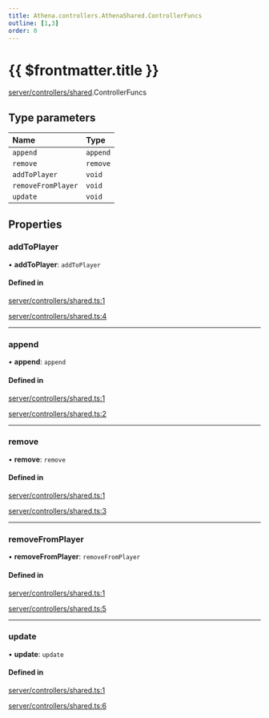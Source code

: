 ```yaml
---
title: Athena.controllers.AthenaShared.ControllerFuncs
outline: [1,3]
order: 0
---
```


# {{ $frontmatter.title }}


[server/controllers/shared](../modules/server_controllers_shared.md).ControllerFuncs

## Type parameters

| Name | Type |
| :------ | :------ |
| `append` | `append` |
| `remove` | `remove` |
| `addToPlayer` | `void` |
| `removeFromPlayer` | `void` |
| `update` | `void` |

## Properties

### addToPlayer

• **addToPlayer**: `addToPlayer`

#### Defined in

[server/controllers/shared.ts:1](https://github.com/Stuyk/altv-athena/blob/8499342/src/core/server/controllers/shared.ts#L1)

[server/controllers/shared.ts:4](https://github.com/Stuyk/altv-athena/blob/8499342/src/core/server/controllers/shared.ts#L4)

___

### append

• **append**: `append`

#### Defined in

[server/controllers/shared.ts:1](https://github.com/Stuyk/altv-athena/blob/8499342/src/core/server/controllers/shared.ts#L1)

[server/controllers/shared.ts:2](https://github.com/Stuyk/altv-athena/blob/8499342/src/core/server/controllers/shared.ts#L2)

___

### remove

• **remove**: `remove`

#### Defined in

[server/controllers/shared.ts:1](https://github.com/Stuyk/altv-athena/blob/8499342/src/core/server/controllers/shared.ts#L1)

[server/controllers/shared.ts:3](https://github.com/Stuyk/altv-athena/blob/8499342/src/core/server/controllers/shared.ts#L3)

___

### removeFromPlayer

• **removeFromPlayer**: `removeFromPlayer`

#### Defined in

[server/controllers/shared.ts:1](https://github.com/Stuyk/altv-athena/blob/8499342/src/core/server/controllers/shared.ts#L1)

[server/controllers/shared.ts:5](https://github.com/Stuyk/altv-athena/blob/8499342/src/core/server/controllers/shared.ts#L5)

___

### update

• **update**: `update`

#### Defined in

[server/controllers/shared.ts:1](https://github.com/Stuyk/altv-athena/blob/8499342/src/core/server/controllers/shared.ts#L1)

[server/controllers/shared.ts:6](https://github.com/Stuyk/altv-athena/blob/8499342/src/core/server/controllers/shared.ts#L6)
